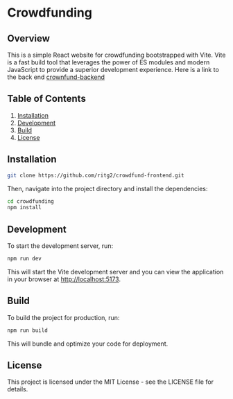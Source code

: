 # Crowdfunding

## Overview

This is a simple React website for crowdfunding bootstrapped with Vite. Vite is a fast build tool that leverages the power of ES modules and modern JavaScript to provide a superior development experience. Here is a link to the back end [crownfund-backend](https://github.com/ritg2/ritg2-crownfund-backend-node)

## Table of Contents

1. [Installation](#installation)
2. [Development](#development)
3. [Build](#build)
4. [License](#license)

## Installation

```bash
git clone https://github.com/ritg2/crowdfund-frontend.git
```

Then, navigate into the project directory and install the dependencies:

```bash
cd crowdfunding
npm install
```

## Development

To start the development server, run:

```bash
npm run dev
```

This will start the Vite development server and you can view the application in your browser at [http://localhost:5173](http://localhost:5173).

## Build

To build the project for production, run:

```bash
npm run build
```

This will bundle and optimize your code for deployment.

## License

This project is licensed under the MIT License - see the LICENSE file for details.
